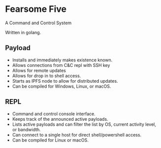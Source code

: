 # Fearsome Five
A Command and Control System

Written in golang.

## Payload

* Installs and immediately makes existence known.
* Allows connections from C&C repl with SSH key
* Allows for remote updates
* Allows for drop in to shell access.
* Starts as IPFS node to allow for distributed updates.
* Can be compiled for Windows, Linux, or macOS.

## REPL

* Command and control console interface.
* Keeps track of the announced active payloads.
* Lists active payloads and can filter the list by OS, current activity level, or bandwidth.
* Can connect to a single host for direct shell/powershell access.
* Can be compiled for Linux or macOS.